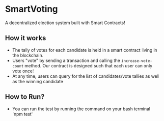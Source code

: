 # SmartVoting
A decentralized election system built with Smart Contracts!
## How it works
* The tally of votes for each candidate is held in a smart contract living in the blockchain.
* Users "vote" by sending a transaction and calling the `increase-vote-count` method. Our contract is designed such that each user can only vote once!
* At any time, users can query for the list of candidates/vote tallies as well as the winning candidate

## How to Run? 
* You can run the test by running the command on your bash terminal 
<br>'npm test'</br>
